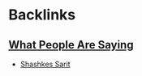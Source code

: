 
# Backlinks
## [What People Are Saying](<What People Are Saying.md>)
- [Shashkes Sarit](<Shashkes Sarit.md>)

